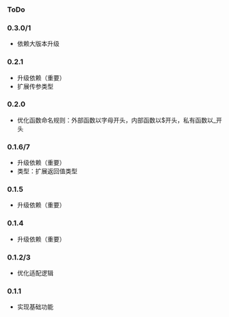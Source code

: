 ### ToDo

### 0.3.0/1
- 依赖大版本升级

### 0.2.1
- 升级依赖（重要）
- 扩展传参类型

### 0.2.0
- 优化函数命名规则：外部函数以字母开头，内部函数以$开头，私有函数以_开头

### 0.1.6/7
- 升级依赖（重要）
- 类型：扩展返回值类型

### 0.1.5
- 升级依赖（重要）

### 0.1.4
- 升级依赖（重要）

### 0.1.2/3
- 优化适配逻辑

### 0.1.1
- 实现基础功能
